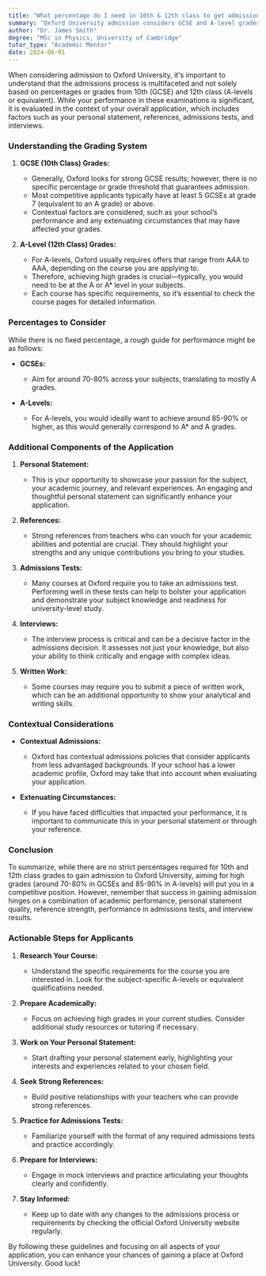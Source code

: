```yaml
---
title: "What percentage do I need in 10th & 12th class to get admission in Oxford University?"
summary: "Oxford University admission considers GCSE and A-level grades but also evaluates personal statements, references, tests, and interviews."
author: "Dr. James Smith"
degree: "MSc in Physics, University of Cambridge"
tutor_type: "Academic Mentor"
date: 2024-06-01
---
```


When considering admission to Oxford University, it's important to understand that the admissions process is multifaceted and not solely based on percentages or grades from 10th (GCSE) and 12th class (A-levels or equivalent). While your performance in these examinations is significant, it is evaluated in the context of your overall application, which includes factors such as your personal statement, references, admissions tests, and interviews.

### Understanding the Grading System

1. **GCSE (10th Class) Grades:**
   - Generally, Oxford looks for strong GCSE results; however, there is no specific percentage or grade threshold that guarantees admission. 
   - Most competitive applicants typically have at least 5 GCSEs at grade 7 (equivalent to an A grade) or above. 
   - Contextual factors are considered, such as your school’s performance and any extenuating circumstances that may have affected your grades.

2. **A-Level (12th Class) Grades:**
   - For A-levels, Oxford usually requires offers that range from A*A*A to AAA, depending on the course you are applying to. 
   - Therefore, achieving high grades is crucial—typically, you would need to be at the A or A* level in your subjects. 
   - Each course has specific requirements, so it’s essential to check the course pages for detailed information.

### Percentages to Consider

While there is no fixed percentage, a rough guide for performance might be as follows:

- **GCSEs:**
  - Aim for around 70-80% across your subjects, translating to mostly A grades.
  
- **A-Levels:**
  - For A-levels, you would ideally want to achieve around 85-90% or higher, as this would generally correspond to A* and A grades.

### Additional Components of the Application

1. **Personal Statement:**
   - This is your opportunity to showcase your passion for the subject, your academic journey, and relevant experiences. An engaging and thoughtful personal statement can significantly enhance your application.

2. **References:**
   - Strong references from teachers who can vouch for your academic abilities and potential are crucial. They should highlight your strengths and any unique contributions you bring to your studies.

3. **Admissions Tests:**
   - Many courses at Oxford require you to take an admissions test. Performing well in these tests can help to bolster your application and demonstrate your subject knowledge and readiness for university-level study.

4. **Interviews:**
   - The interview process is critical and can be a decisive factor in the admissions decision. It assesses not just your knowledge, but also your ability to think critically and engage with complex ideas.

5. **Written Work:**
   - Some courses may require you to submit a piece of written work, which can be an additional opportunity to show your analytical and writing skills.

### Contextual Considerations

- **Contextual Admissions:**
  - Oxford has contextual admissions policies that consider applicants from less advantaged backgrounds. If your school has a lower academic profile, Oxford may take that into account when evaluating your application.

- **Extenuating Circumstances:**
  - If you have faced difficulties that impacted your performance, it is important to communicate this in your personal statement or through your reference.

### Conclusion

To summarize, while there are no strict percentages required for 10th and 12th class grades to gain admission to Oxford University, aiming for high grades (around 70-80% in GCSEs and 85-90% in A-levels) will put you in a competitive position. However, remember that success in gaining admission hinges on a combination of academic performance, personal statement quality, reference strength, performance in admissions tests, and interview results.

### Actionable Steps for Applicants

1. **Research Your Course:**
   - Understand the specific requirements for the course you are interested in. Look for the subject-specific A-levels or equivalent qualifications needed.

2. **Prepare Academically:**
   - Focus on achieving high grades in your current studies. Consider additional study resources or tutoring if necessary.

3. **Work on Your Personal Statement:**
   - Start drafting your personal statement early, highlighting your interests and experiences related to your chosen field.

4. **Seek Strong References:**
   - Build positive relationships with your teachers who can provide strong references.

5. **Practice for Admissions Tests:**
   - Familiarize yourself with the format of any required admissions tests and practice accordingly.

6. **Prepare for Interviews:**
   - Engage in mock interviews and practice articulating your thoughts clearly and confidently.

7. **Stay Informed:**
   - Keep up to date with any changes to the admissions process or requirements by checking the official Oxford University website regularly.

By following these guidelines and focusing on all aspects of your application, you can enhance your chances of gaining a place at Oxford University. Good luck!
    